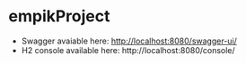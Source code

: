 # empikProject

- Swagger avaiable here: 
 [http://localhost:8080/swagger-ui/](http://localhost:8080/swagger-ui/#/user-controller)
- H2 console available here: 
 http://localhost:8080/console/
